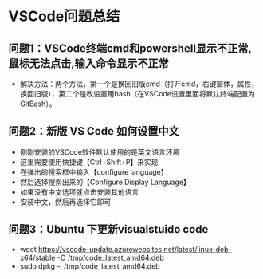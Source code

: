 # VSCode问题总结

## 问题1：VSCode终端cmd和powershell显示不正常,鼠标无法点击,输入命令显示不正常

- 解决方法：两个方法，第一个是换回旧版cmd（打开cmd，右键窗体，属性，换回旧版），第二个是改设置用bash（在VSCode设置里面将默认终端配置为GitBash）。

## 问题2：新版 VS Code 如何设置中文

- 刚刚安装的VSCode软件默认使用的是英文语言环境
- 这里需要使用快捷键【Ctrl+Shift+P】来实现
- 在弹出的搜索框中输入【configure language】
- 然后选择搜索出来的【Configure Display Language】
- 如果没有中文选项就点击安装其他语言
- 安装中文，然后再选择它即可

## 问题3：Ubuntu 下更新visualstuido code

- wget https://vscode-update.azurewebsites.net/latest/linux-deb-x64/stable -O /tmp/code_latest_amd64.deb 
- sudo dpkg -i /tmp/code_latest_amd64.deb
